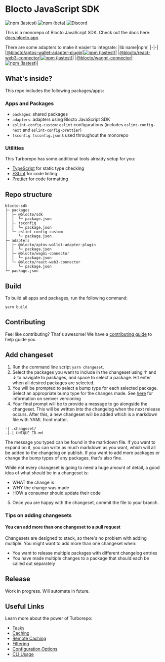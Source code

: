 # Blocto JavaScript SDK

[![npm (lastest)](https://img.shields.io/npm/v/@blocto/sdk/latest)](https://www.npmjs.com/package/@blocto/sdk)
[![npm (beta)](https://img.shields.io/npm/v/@blocto/sdk/beta)](https://www.npmjs.com/package/@blocto/sdk)
[![Discord](https://img.shields.io/discord/720454370650619984.svg?label=&logo=discord&logoColor=ffffff&color=7389D8&labelColor=6A7EC2)](https://discord.com/invite/QRZTr6yHmY)

This is a monorepo of Blocto JavaScript SDK. Check out the docs here: [docs.blocto.app](https://docs.blocto.app/).

There are some adapters to make it easier to integrate:
|lib name|npm|
|-|-|
|[@blocto/aptos-wallet-adapter-plugin](./adapters/aptos-wallet-adapter-plugin/)|[![npm (lastest)](https://img.shields.io/npm/v/@blocto/aptos-wallet-adapter-plugin/latest)](https://www.npmjs.com/package/@blocto/aptos-wallet-adapter-plugin)|
|[@blocto/react-web3-connector](./adapters/react-web3-connector/)|[![npm (lastest)](https://img.shields.io/npm/v/@blocto/react-web3-connector/latest)](https://www.npmjs.com/package/@blocto/react-web3-connector)|
|[@blocto/wagmi-connector](./adapters/wagmi-connector/)|[![npm (lastest)](https://img.shields.io/npm/v/@blocto/wagmi-connector/latest)](https://www.npmjs.com/package/@blocto/wagmi-connector)|

## What's inside?

This repo includes the following packages/apps:

### Apps and Packages

- `packages`: shared packages
- `adapters`: adapters using Blocto JavaScript SDK
- `eslint-config-custom`: `eslint` configurations (includes `eslint-config-next` and `eslint-config-prettier`)
- `tsconfig`: `tsconfig.json`s used throughout the monorepo

### Utilities

This Turborepo has some additional tools already setup for you:

- [TypeScript](https://www.typescriptlang.org/) for static type checking
- [ESLint](https://eslint.org/) for code linting
- [Prettier](https://prettier.io) for code formatting

## Repo structure

```
blocto-sdk
├─ packages
│  ├─ @blocto/sdk
│  │  └─ package.json
│  ├─ tsconfig
│  │  └─ package.json
│  └─ eslint-config-custom
│     └─ package.json
├─ adapters
│  ├─ @blocto/aptos-wallet-adapter-plugin
│  │  └─ package.json
│  ├─ @blocto/wagmi-connector
│  │  └─ package.json
│  └─ @blocto/react-web3-connector
│     └─ package.json
└─ package.json
```

## Build

To build all apps and packages, run the following command:

```
yarn build
```

## Contributing

Feel like contributing? That's awesome! We have a
[contributing guide](./CONTRIBUTING.md) to help guide you.

## Add changeset

1. Run the command line script `yarn changeset`.
2. Select the packages you want to include in the changeset using ↑ and ↓ to navigate to packages, and space to select a package. Hit enter when all desired packages are selected.
3. You will be prompted to select a bump type for each selected package. Select an appropriate bump type for the changes made. See [here](https://semver.org/) for information on semver versioning
4. Your final prompt will be to provide a message to go alongside the changeset. This will be written into the changelog when the next release occurs.
   After this, a new changeset will be added which is a markdown file with YAML front matter.

```
-| .changeset/
-|-| UNIQUE_ID.md
```

The message you typed can be found in the markdown file. If you want to expand on it, you can write as much markdown as you want, which will all be added to the changelog on publish. If you want to add more packages or change the bump types of any packages, that's also fine.

While not every changeset is going to need a huge amount of detail, a good idea of what should be in a changeset is:

- WHAT the change is
- WHY the change was made
- HOW a consumer should update their code

5. Once you are happy with the changeset, commit the file to your branch.

### Tips on adding changesets

#### You can add more than one changeset to a pull request

Changesets are designed to stack, so there's no problem with adding multiple. You might want to add more than one changeset when:

- You want to release multiple packages with different changelog entries
- You have made multiple changes to a package that should each be called out separately

## Release

Work in progress. Will automate in future.

## Useful Links

Learn more about the power of Turborepo:

- [Tasks](https://turbo.build/repo/docs/core-concepts/monorepos/running-tasks)
- [Caching](https://turbo.build/repo/docs/core-concepts/caching)
- [Remote Caching](https://turbo.build/repo/docs/core-concepts/remote-caching)
- [Filtering](https://turbo.build/repo/docs/core-concepts/monorepos/filtering)
- [Configuration Options](https://turbo.build/repo/docs/reference/configuration)
- [CLI Usage](https://turbo.build/repo/docs/reference/command-line-reference)
